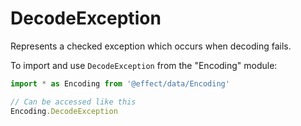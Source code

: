 # DecodeException

Represents a checked exception which occurs when decoding fails.

To import and use `DecodeException` from the "Encoding" module:

```ts
import * as Encoding from '@effect/data/Encoding'

// Can be accessed like this
Encoding.DecodeException
```
